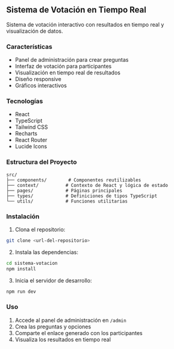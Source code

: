 ## Sistema de Votación en Tiempo Real

Sistema de votación interactivo con resultados en tiempo real y visualización de datos.

### Características

- Panel de administración para crear preguntas
- Interfaz de votación para participantes
- Visualización en tiempo real de resultados
- Diseño responsive
- Gráficos interactivos

### Tecnologías

- React
- TypeScript
- Tailwind CSS
- Recharts
- React Router
- Lucide Icons

### Estructura del Proyecto

```
src/
├── components/        # Componentes reutilizables
├── context/          # Contexto de React y lógica de estado
├── pages/            # Páginas principales
├── types/            # Definiciones de tipos TypeScript
└── utils/            # Funciones utilitarias
```

### Instalación

1. Clona el repositorio:
```bash
git clone <url-del-repositorio>
```

2. Instala las dependencias:
```bash
cd sistema-votacion
npm install
```

3. Inicia el servidor de desarrollo:
```bash
npm run dev
```

### Uso

1. Accede al panel de administración en `/admin`
2. Crea las preguntas y opciones
3. Comparte el enlace generado con los participantes
4. Visualiza los resultados en tiempo real